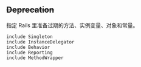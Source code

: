 ## ~~Deprecation~~

指定 Rails 里准备过期的方法、实例变量、对象和常量。

```
include Singleton
include InstanceDelegator
include Behavior
include Reporting
include MethodWrapper
```
